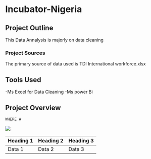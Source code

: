# Incubator-Nigeria

## Project Outline
This Data Annalysis is majorly on data cleaning

### Project Sources
The primary source of data used is TDI International workforce.xlsx

## Tools Used 
-Ms Excel for Data Cleaning 
-Ms power Bi

## Project Overview
```
WHERE A
```

![](50ebaf3c8e4a42d09703dc1ad62c5151_1jpg)

|Heading 1|Heading 2|Heading 3|
|---------|---------|---------|
|Data 1|Data 2|Data 3|
